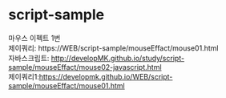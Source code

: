 # script-sample

마우스 이펙트 1번<br>
제이쿼리: https://WEB/script-sample/mouseEffact/mouse01.html<br>
자바스크립트: http://developMK.github.io/study/script-sample/mouseEffact/mouse02-javascript.html<br>
제이쿼리1:https://developmk.github.io/WEB/script-sample/mouseEffact/mouse01.html
